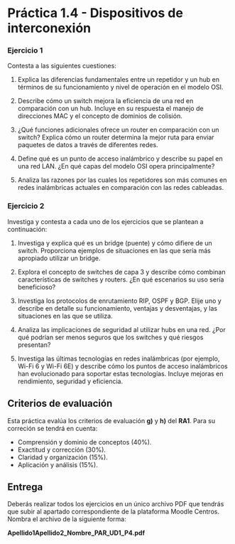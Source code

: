 # Práctica 1.4 - Dispositivos de interconexión

### Ejercicio 1

Contesta a las siguientes cuestiones:

1. Explica las diferencias fundamentales entre un repetidor y un hub en términos de su funcionamiento y nivel de operación en el modelo OSI.

2. Describe cómo un switch mejora la eficiencia de una red en comparación con un hub. Incluye en su respuesta el manejo de direcciones MAC y el concepto de dominios de colisión.

3. ¿Qué funciones adicionales ofrece un router en comparación con un switch? Explica cómo un router determina la mejor ruta para enviar paquetes de datos a través de diferentes redes.

4. Define qué es un punto de acceso inalámbrico y describe su papel en una red LAN. ¿En qué capas del modelo OSI opera principalmente?

5. Analiza las razones por las cuales los repetidores son más comunes en redes inalámbricas actuales en comparación con las redes cableadas.

### Ejercicio 2

Investiga y contesta a cada uno de los ejercicios que se plantean a continuación:

1. Investiga y explica qué es un bridge (puente) y cómo difiere de un switch. Proporciona ejemplos de situaciones en las que sería más apropiado utilizar un bridge.

2. Explora el concepto de switches de capa 3 y describe cómo combinan características de switches y routers. ¿En qué escenarios su uso sería beneficioso?

3. Investiga los protocolos de enrutamiento RIP, OSPF y BGP. Elije uno y describe en detalle su funcionamiento, ventajas y desventajas, y las situaciones en las que se utiliza.

4. Analiza las implicaciones de seguridad al utilizar hubs en una red. ¿Por qué podrían ser menos seguros que los switches y qué riesgos presentan?

5. Investiga las últimas tecnologías en redes inalámbricas (por ejemplo, Wi-Fi 6 y Wi-Fi 6E) y describe cómo los puntos de acceso inalámbricos han evolucionado para soportar estas tecnologías. Incluye mejoras en rendimiento, seguridad y eficiencia.

## Criterios de evaluación

Esta práctica evalúa los criterios de evaluación **g)** y **h)** del **RA1**. Para su correción se tendrá en cuenta:

- Comprensión y dominio de conceptos (40%).
- Exactitud y corrección (30%).
- Claridad y organización (15%).
- Aplicación y análisis (15%).

## Entrega

Deberás realizar todos los ejercicios en un único archivo PDF que tendrás que subir al apartado correspondiente de la plataforma Moodle Centros. Nombra el archivo de la siguiente forma:

**Apellido1Apellido2_Nombre_PAR_UD1_P4.pdf**